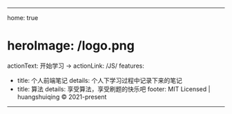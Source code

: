 
---
home: true
# heroImage: /logo.png
actionText: 开始学习 →
actionLink: /JS/
features:
- title: 个人前端笔记
  details: 个人下学习过程中记录下来的笔记
- title: 算法
  details: 享受算法，享受刷题的快乐吧
footer: MIT Licensed | huangshuiqing © 2021-present
---